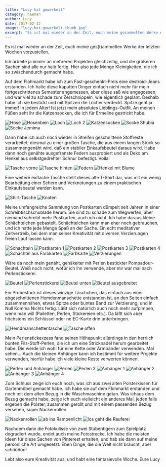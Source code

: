 ```yaml
---
title: "Lucy hat gewerkelt"
category: naehen
author: Lucy
date: 2017-02-12
image: "lucy-hat-gewerkelt_thumb.jpg"
excerpt: "Es ist mal wieder an der Zeit, euch meine gesammelten Werke der letzten Wochen vorzustellen."
---
```

Es ist mal wieder an der Zeit, euch meine ges(t)ammelten Werke der letzten Wochen vorzustellen.

Ich arbeite ja immer an mehreren Projekten gleichzeitig, und die größeren Sachen sind alle nur halb fertig. Hier also jede Menge Kleinigkeiten, die ich so zwischendurch gemacht habe.

Auf dem Flohmarkt habe ich zum Fast-geschenkt-Preis eine destroid-Jeans erstanden. Ich halte diese kaputten Dinger einfach nicht mehr für mein fortgeschrittenes Semester angemessen, aber diese saß wie angegossen, und war viel zu schade zum Zerschnippeln, wie eigentlich geplant. Deshalb habe ich sie bestickt und mit Spitzen die Löcher verdeckt. Spitze geht ja immer! In jedem Alter! Ist jetzt mein absolutes Lieblings-Outfit. An meinen Füßen seht ihr die Katzensocken, die ich für Ermeline gestrickt habe.

![Hose](_1020590.JPG)
![Hosenbein](_1020591.JPG)
![Loch](_1020592.JPG)
![Loch 2](_1020593.JPG)
![Katzensocken](_1020590.JPG)
![Socke Shubia](_1020595.JPG)
![Socke Jemima](_1020596.JPG)

Dann habe ich auch noch wieder in Streifen geschnittene Stoffreste verarbeitet; diesmal zu einer großen Tasche, die aus einem langen Stück so zusammengenäht wird, daß ein stabiler Einkaufsbeutel daraus wird. Habe dann noch genähte ausgefranste Federn ausprobiert und als Deko am Henkel aus selbstgedrehter Schnur befestigt. Voila!

![Tasche vorne](_1020571.JPG)
![Tasche hinten](_1020575.JPG)
![Federn](_1020572.JPG)
![Henkel mit Blume](_1020573.JPG)

Eine weitere einfache Tasche stellt dieses alte T-Shirt dar, was mit ein wenig Bearbeitung einer Schere und Verknotungen zu einem praktischen Einkaufsbeutel werden kann.

![Shirt-Tasche](_1020576.JPG)
![Knoten](_1020577.JPG)

Meine umfangreiche Sammlung von Postkarten dümpelt seit Jahren in einer Schreibtischschublade herum. Sie sind zu schade zum Wegwerfen, aber niemand schreibt mehr Postkarten, auch ich nicht. Ich habe daraus kleine Schächtelchen gebastelt. Schächtelchen kann man eher noch gebrauchen, und ich hatte jede Menge Spaß an der Sache. Ein echt meditativer Zeitvertreib, bei dem man seiner Kreativität mit diversen Verzierungen freien Lauf lassen kann.

![Schachteln](_1020544.JPG)
![Postkarten 1](_1020545.JPG)
![Postkarten 2](_1020546.JPG)
![Postkarten 3](_1020547.JPG)
![Postkarten 4](_1020548.JPG)
![Schachtel aus Farbkarten](_1020549.JPG)
![Farbkarte](_1020550.JPG)
![Verzierungen](_1020552.JPG)

Wäre da noch mein genäht, gehäkelter mit Perlen bestickter Pompadour-Beutel. Weiß noch nicht, wofür ich ihn verwende, aber mir war mal nach Perlenstickerei.

![Beutel](_1020567.JPG)
![Perlenstickerei](_1020568.JPG)
![Beutel unten](_1020569.JPG)
![Beutel ausgebreitet](_1020564.JPG)

Ein Probestück ist dieses winzige Täschchen, das einfach aus einer abgeschnittenen Hemdenmanschette entstanden ist. an den Seiten einfach zusammennähen, etwas Spitze oder buntes Band zur Verzierung, und in Null Komma Nichts fertig. Läßt sich natürlich auch noch mehr aufpimpen, wenn man will (Pailetten, Perlen, Stickereien etc.). Da läßt sich aber höchstens ein Schlüssel oder ne EC-Karte drin unterbringen.

![Hemdmanschettentasche](_1020565.JPG)
![Tasche offen](_1020566.JPG)

Mein Perlenstickexzess fand seinen Höhepunkt allerdings in den herrlich bunten Filz-Stoff-Perlen, die ich um eine Stricknadel herum gearbeitet habe. Die werde ich wohl für eine Kette oder Armbänder verwenden. Mal sehen... Auch die kleinen Anhänger kann ich bestimmt für weitere Projekte verwenden, hierfür habe ich viele kleine Reste verwerten können. 

![Perlen und Anhänger](_1020553.JPG)
![Perlen](_1020554.JPG)
![Perlen 2](_1020555.JPG)
![Anhänger 1](_1020556.JPG)
![Anhänger 2](_1020557.JPG)
![Anhänger 3](_1020558.JPG)
![Anhänger 4](_1020559.JPG)

Zum Schluss zeige ich euch noch, was ich aus zwei alten Polsterkissen für Gartenmöbel gemacht habe. Ich habe sie auf dem Flohmarkt erstanden und noch mit dem alten Bezug in die Waschmaschine getan. Was ichaus dem Bezug gemacht habe, zeige ich euch vielleicht ein anderes Mal, jeden falls ergeben die Polster, zusammen gerollt und mit einem passenden Bezug versehen, super Nackenrollen.

![Nackenrollen](_1020578.JPG)
![ab ins Rampenlicht](_1020585.JPG)
![los geht die Rauferei](_1020602.JPG)

Nachdem dann die Fotokulisse von zwei Stubentigern zum Spielplatz degradiert wurde, endet auch meine Fotostrecke. Ich habe die meisten Ideen für diese Sachen von Pinterest erhalten, und hab sie dann auf meine persönliche Art umgesetzt. Eben Dinge, die die Welt nicht braucht, aber schöööön!

Lebt also eure Kreativität aus, und habt eine fantasievolle Woche. Eure Lucy 
